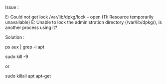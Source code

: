 Issue :

E: Could not get lock /var/lib/dpkg/lock – open (11: Resource temporarily unavailable)
E: Unable to lock the administration directory (/var/lib/dpkg/), is another process using it?

Solution : 

ps aux | grep -i apt

sudo kill -9 <process id>

or 

sudo killall apt apt-get
